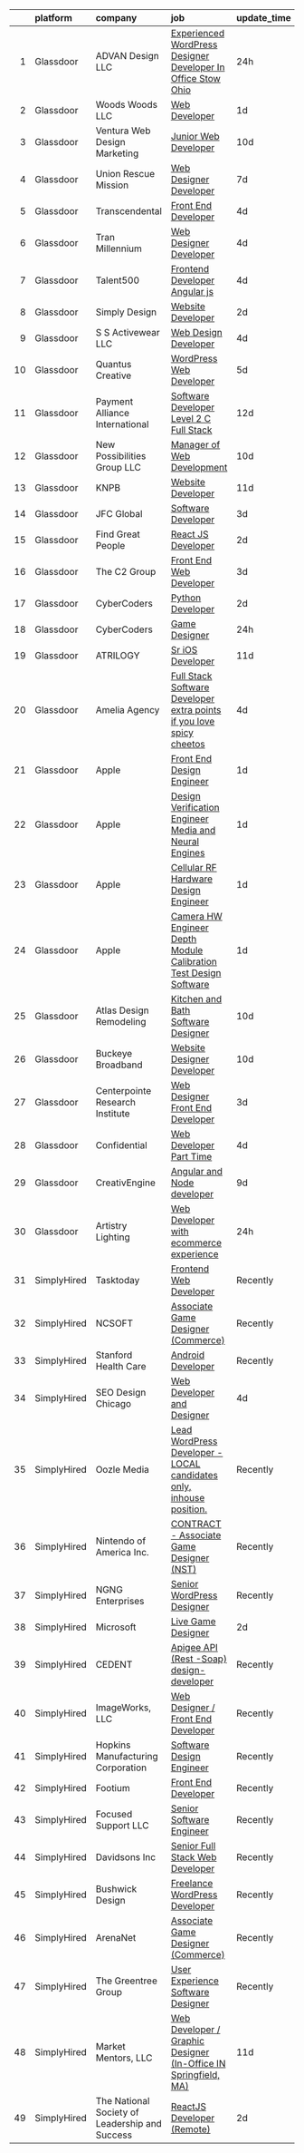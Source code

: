 

|    | platform    | company                                        | job                                                                                                                                                                                                                                                                                                                                                                                                                                                                                                                                                                                                                                                                                                                                                                                                                                                                                                                                                                                                                                                                                                                                                                                                                                                                                                                                                                                                                     | update_time   | location             |
|---:|:------------|:-----------------------------------------------|:------------------------------------------------------------------------------------------------------------------------------------------------------------------------------------------------------------------------------------------------------------------------------------------------------------------------------------------------------------------------------------------------------------------------------------------------------------------------------------------------------------------------------------------------------------------------------------------------------------------------------------------------------------------------------------------------------------------------------------------------------------------------------------------------------------------------------------------------------------------------------------------------------------------------------------------------------------------------------------------------------------------------------------------------------------------------------------------------------------------------------------------------------------------------------------------------------------------------------------------------------------------------------------------------------------------------------------------------------------------------------------------------------------------------|:--------------|:---------------------|
|  1 | Glassdoor   | ADVAN Design LLC                               | [Experienced WordPress Designer Developer In Office Stow  Ohio](https://www.glassdoor.com/partner/jobListing.htm?pos=106&ao=1110586&s=58&guid=0000018132a1a1a79ccfec309ae31b30&src=GD_JOB_AD&t=SR&vt=w&ea=1&cs=1_526be7e8&cb=1654411863022&jobListingId=1007917643696&cpc=147D4D73437F2C39&jrtk=3-0-1g4pa38k6kugl801-1g4pa38kjkugs800-5ff23c5acf5c8d17--6NYlbfkN0D55hMz5WA8YX_dLayiPM-06ubVX86EvwRRl9IlyL2IOxUk6jvVi89EQpwJ_IRxxURGsp9L37NUwP3BB_cr5DGNmbSMs30THpfvwIpJVeBv_FyqtVXeZwvKyxs3MdHXAHPWOEjf3eO_aNgc7nNZ0Tckfv22IIh7me0jK0kDgsfbccu7SAmZy5O5qsyds6vwCr4zBqs7ZPCXC13hwsLSUktVYBnyEd8zpgHnA91llc2EhdXD1qN2WZ3aKxKKaqayKZR-odIYXoxKi03mBUfHOKMXkh4HxfhQ0r4N8aWTT5tdygCrZ_IobL-tH1oa5ESho6fyQY8ccSVbeYNuPAOWuzPS8IpYxbp_50J09k1Espz5i-HA33vXfm6B_r7AgVolDDO94RJjjvRuJoVfDEFqASMAXpP9ILmZVblSLzqZNfFPDzrkgQ_4vtuiPFlSIcWIFilm1t-SlGYmnOLSxxQN4y2vo_So2OvXsXd8PPMQrqDozW0pYCNJcZy7k2-CyX_3P8DUTRR8-GpdeA%3D%3D)                                                                                                                                                                                                                                                                                                                                                                                                                                                                                                    | 24h           | Stow, OH             |
|  2 | Glassdoor   | Woods   Woods LLC                              | [Web Developer](https://www.glassdoor.com/partner/jobListing.htm?pos=113&ao=1110586&s=58&guid=0000018132a1a1a79ccfec309ae31b30&src=GD_JOB_AD&t=SR&vt=w&ea=1&cs=1_83216a3e&cb=1654411863023&jobListingId=1007915991955&cpc=7E69D0A57279CD4B&jrtk=3-0-1g4pa38k6kugl801-1g4pa38kjkugs800-0eb1274849b25c7b--6NYlbfkN0BO3SNxvjMo2-0Sn7sp0Y2vearIcZeVR6chHfBA1t4ZAfzLMSWShPks-uxHp1vfUkWatOQrzQiIgRs1ZsJy8wixeMRq3c3GYB2jihiysNJ3TwU4HO6h6KQWa_qOVSURZnrLNZgkYWcSmMw3rgPO9QdJva5wSA6awwdE3ygnuzNU9apt8Q3tZq5j-KngPeFcw3bHRc2CEup-MwoKELZkfWhv4Ch1s6ol1YI214X-2rvDq8TxELXW2oXjZM1MOmJGBX-D9Cu_XeHvX44K_IqDXRiPVLU5zomAz0vB7pCg5Z4IrWMk7K9Agvrm5p4QE2Vnm1B-rt817COYQ4CtLL2fRXxMctIVuMQCV6Urp2N9ZqFaVbXkXnTk64lSLvlzJnrGLLf6UlZqBVRT7dLB4IfKtNgqlc0WFPqjjHCUcTaxnyIymf-CAi7imt5z7QLV4z0FanRUqGhCXoK2Pve6_eqhyao_AF0ukN9SFQy1oeTwsSAsKaZajKc2q9kthpOy5i-eAoREcrDIBY1gfA%3D%3D)                                                                                                                                                                                                                                                                                                                                                                                                                                                                                                                                                    | 1d            | Evansville, IN       |
|  3 | Glassdoor   | Ventura Web Design   Marketing                 | [Junior Web Developer](https://www.glassdoor.com/partner/jobListing.htm?pos=116&ao=1110586&s=58&guid=0000018132a1a1a79ccfec309ae31b30&src=GD_JOB_AD&t=SR&vt=w&ea=1&cs=1_86eb3f9e&cb=1654411863024&jobListingId=1007892280145&cpc=9C2286EA3771AAF6&jrtk=3-0-1g4pa38k6kugl801-1g4pa38kjkugs800-f58e0483c0f637ff--6NYlbfkN0CmraHna9DcHfF2V8twC4nd-R4KSekRWSQIrtAmzOAoEDGTnGSJl2c5m2zjDBOg3jEQ21fQLZE58Me1pvd_X1SBBwqGSbzq8gIWGR57smstjvD8BwlcAua1FnqLdGyKcjnRVI25IBWVsndNRI1CFM7pq2kHEMRssX0HKQfZMttVt5Nr_7Pkey6uzoAMjMQiOC-6D5Bp1A_roZ-14gadsZo_4Irq3bn7xXKPQp9nSCYjNXOT33bh3mZjbeUjTHxHDLQLkFUhHwtZ7RkTwigKD3sjngX6F2rbojbv_jmAHZxy1HzSAWBfaT0Y6ZZL5x3ssx-HkTzXNTCG62-iezxCkBFPFyRo_OxX-1-sM89-Ql8ubIBk4iMR8pfDu6xk7u1TZGTpt3_HCk977dVtyDUTLdGsvZl99uRTgTzXtfFfM7G7qmTbjeNCvKcnHIUP3o0HhKGPZhTkTCFWPn0iOgeXqlmSQ1LOK0u-NR72Uyops_l8ocqT1l1qOcCB7zLsjDNlFfM%3D)                                                                                                                                                                                                                                                                                                                                                                                                                                                                                                                                                           | 10d           | Tampa, FL            |
|  4 | Glassdoor   | Union Rescue Mission                           | [Web Designer Developer](https://www.glassdoor.com/partner/jobListing.htm?pos=121&ao=1110586&s=58&guid=0000018132a1a1a79ccfec309ae31b30&src=GD_JOB_AD&t=SR&vt=w&cs=1_567ea44e&cb=1654411863024&jobListingId=1007899945671&cpc=4F748F1840550ABC&jrtk=3-0-1g4pa38k6kugl801-1g4pa38kjkugs800-9a35294ca9ed9584--6NYlbfkN0AJkOcTwoeQX4aIxkhered5yLi90LARsM_UIKevKEgh5WjHkKbWg0PvvNrMZ8fUG7-mep0Kr9x5lx8FtaMnfawejweEUKeI-xY_Lr0PbdytocfFStz8x4RHUcaHbU6Jpc7_5go_QjwJ-30xGTV7aZI_844KoYBsnk4ett_NFydGTIGqL1KNwdkF_OUVeXWezF_NmwbZDg-6bQ2aUYsPb30nIB9OlIRw_PCdL2gJFo5dhbNemzHutYz8c3BzIe4s435RXqvrU2_zP_GYDkEv-Em60Z108ekvosKTKCqymWTcYs20BbTU62Z5FttmWLtSSxZ1iYhIEHZu3VfY4FVekXF-DZc83nju1AD_3cTFfeu8HR6NQBZ0OGJM_iNG1kVmj_Ej73Adi_rsZIfEA3rKaQT2OFEF8NK-sfjaXZ2XkBwQUoalHeYB4yfO9B-Y_j03JP2pyu_Z7o-bHq4AGCGxqaMDfMSNBcy--nc%3D)                                                                                                                                                                                                                                                                                                                                                                                                                                                                                                                                                                                              | 7d            | Los Angeles, CA      |
|  5 | Glassdoor   | Transcendental                                 | [Front End Developer](https://www.glassdoor.com/partner/jobListing.htm?pos=105&ao=1110586&s=58&guid=0000018132a1a1a79ccfec309ae31b30&src=GD_JOB_AD&t=SR&vt=w&ea=1&cs=1_0c037010&cb=1654411863022&jobListingId=1007905975704&cpc=AE9F6614D4EC1B58&jrtk=3-0-1g4pa38k6kugl801-1g4pa38kjkugs800-4faa581660fa1e21--6NYlbfkN0ACTeRvGRFS6hadW-07x_K1RnsIE8OdH4tufuZ5eRAiXvJP4uszTk42Rt0E2u3NaVZi9SDX6Fmjqum_709gG7LLnZto7XYBDrqZaqdFKb-owaQZ-XDgD2fOYIz42yjl1JWwPzeWNiRKNrzLKesEmQce1NVIO1WTfYSvm8fpu4K91SKQHve8WQP1ccwaKshXZMrbxEifWm3b2ZrPMnWU0uglfBI1moKjBKK3PEpxFAX5TF9vCrAkcw-cCwZ5F2EfDJsjokGcEmJhGD-psNRSQyo7B0UoD9UpUjrSrZ1elQ7izQJgcreQ1-BQQV7lXGur3eQZag2idjsAUDjPTi7VFr6AKfA1bChCfeUw6qkuzYW50J-SY9v5X6S-zYNx5Ai97FqOVynuWgROblds_uVsfEcK6UYWbmd1APZhaM4NVRdSMOanv8MH-Oo7_UUd8d38Ahoa6AZjzkWRcCj3sYzxQbLg-VTqVuXCDV7x_yMXzkWubJjnrOIgG6LTOATHBSI2qcpZ-yY5WgexGA%3D%3D)                                                                                                                                                                                                                                                                                                                                                                                                                                                                                                                                              | 4d            | San Antonio, TX      |
|  6 | Glassdoor   | Tran Millennium                                | [Web Designer Developer](https://www.glassdoor.com/partner/jobListing.htm?pos=102&ao=1110586&s=58&guid=0000018132a1a1a79ccfec309ae31b30&src=GD_JOB_AD&t=SR&vt=w&ea=1&cs=1_bb394cc9&cb=1654411863021&jobListingId=1007907064996&cpc=179A63ACDFA89555&jrtk=3-0-1g4pa38k6kugl801-1g4pa38kjkugs800-4380dd67a871539e--6NYlbfkN0Cp_WSJKd_Pz82imZmURPbhd3kYBsiZi4lpMLOH6vOlLMqbuwfEg4rdHZ-5cGPka9Gjdk3C_6PRJ7cT88hxlBe2xFYnDicuHradAybaxUoCuY-ore5IEssfa27lIp0dCqN4SMBsLIG0i2PLGVZU1PzgG-CYQweitE9Q0KmStWUIySVfI0HceJXI5oiuIiYvPKYtOInuAFSwZWa79mB13nkelLaOECudG01grCBLe99i8hoGRgZbkdOs51qU9xAY4ZKlvztTXvlYx6Zz4uGlVshUdJxf1jNhcanSqH6bOLT0o1g0c9FYK4bxmopKyp9_hJ7VD466wEWK37NCPlO8w4EBbo89_lUo3gIA1X7ZgwplKIgufR3as7n8cgzPoXpEDvde89u2DxtvV6k_Cio_JJ_SZwOMA5KdukTZiwMDbWVAfYkKIBSaqk9b2XwYVI9Y187QzqLycq8_JOW2LFqDGN87K0NdwsFB6C33EAk_ND59Mefw2y6yiQGRQWhz_sg0g-4%3D)                                                                                                                                                                                                                                                                                                                                                                                                                                                                                                                                                         | 4d            | San Francisco, CA    |
|  7 | Glassdoor   | Talent500                                      | [Frontend Developer   Angular js](https://www.glassdoor.com/partner/jobListing.htm?pos=122&ao=1110586&s=58&guid=0000018132a1a1a79ccfec309ae31b30&src=GD_JOB_AD&t=SR&vt=w&cs=1_a4444b32&cb=1654411863024&jobListingId=1007904529317&cpc=AC285F3A3ECA6BB0&jrtk=3-0-1g4pa38k6kugl801-1g4pa38kjkugs800-87f5623e7ebd3c43--6NYlbfkN0D5mXFGwCT9lo97i3gsfTR9iTAPBTm16RjVfbVH6M8QHE8eZVK8zpxpBIss9-IxxjRK0osfSTuBXVkiNPFKje_-ymHyeVXeEt5LJQHqrcSVasMpBVf2PfFNBE1HFLUJviFupjnIM1gEtbdDYUQD6QQlzIEJIjR99ul5jr4u4JBmxg_L-QdbGdiY40AGhtssWTKgJSB9pfdzwRGG6eJ1_0GLfLJqfJeex0MZQ-6Gsmn7pHQ8pSHUG05TwWjpIo6dSlLlNhOhVcrsINIfm_ZXgPs0s6tMvVboKFcJGqAzd_UGprxtOU_BjpOwqtGfVZ3x-2r62L7hyB2uBseAJo57CtVVWgq66_47Vy9Jxsg7ljldfWzgllmF4jj4aKXyC8dPzD_IqV33z-Nc4Lp_Scj7EMP8-mYF4OhXvjUP9T1UsP9AaLtNSojYtBZMsARXTnIiksEKCH6kCZ_PVeilF_N9YbRzzTjVAImN7e6ytmag3UQqDlXX0u4PiJqJQB5ZAu42zSEvDp8xqjkSSa093FjHEjeRJGkDNRt8JJjfh_Sq5T3sLjxk_lNCeJfN3Im31zqXLKhGwxDQO-j3rdkSp9VCHJVcTrJ5eyd5zMhCBKQRkXI_GYUq8P-c30aK)                                                                                                                                                                                                                                                                                                                                                                                                                                   | 4d            | Remote               |
|  8 | Glassdoor   | Simply Design                                  | [Website Developer](https://www.glassdoor.com/partner/jobListing.htm?pos=108&ao=1110586&s=58&guid=0000018132a1a1a79ccfec309ae31b30&src=GD_JOB_AD&t=SR&vt=w&ea=1&cs=1_7b64a7e0&cb=1654411863022&jobListingId=1007913875112&cpc=C17E88BEEFAF6676&jrtk=3-0-1g4pa38k6kugl801-1g4pa38kjkugs800-57ed80703c018681--6NYlbfkN0C-Mup-Gubq0jiV8rKLAodhj2wRVhJ3GFEu-exgwciS1XAEyEGW8aFyYWyU32nRQ_35WaFq3zp1EH2dj1bb0DDiy6J0XUwzmGeQrkxW-JAUjzlIharzPwd6oveOCawvzeQdXncODftvXAqT0mG0iAYa4fsQJjEzQ390Yqvwv9EhPmHqyHPOyXfoExt_5hfAu3W276z7f-pEqoVE0Ckp_MIAjnt_7b7QqoweH-xgbOqRScnHp_J7dRfPmp1Xy4NU4MO_sOTtDw_ouNfoA8WjmtD8XI_Nymkng6ftTcmElBvxCfrRklDpvmy-l9fogh9-fX3AS5Lze-SydW4A6RZSOpadGlXciDqMmdtLomVpqKJX-iIr6qxX3U-qTW0tRQ9RevA6CGlLQpn3ReDp7GrkhCgQotLnCTmiNpQYyL9_9hEZcn4VS32lb8Rxpy7jyJWkDqs0Q_z-SIbVvqTZMT6aVcXWj9H9QY9yh6dmjUDfVTKiSzf94n8fXecTzFzYNO3lnhR7VLrxZig4lQ%3D%3D)                                                                                                                                                                                                                                                                                                                                                                                                                                                                                                                                                | 2d            | Los Lunas, NM        |
|  9 | Glassdoor   | S S Activewear LLC                             | [Web Design Developer](https://www.glassdoor.com/partner/jobListing.htm?pos=101&ao=1110586&s=58&guid=0000018132a1a1a79ccfec309ae31b30&src=GD_JOB_AD&t=SR&vt=w&cs=1_c9a498a3&cb=1654411863020&jobListingId=1007907546318&cpc=4A4F3732B778070B&jrtk=3-0-1g4pa38k6kugl801-1g4pa38kjkugs800-9a94e0e65c736bca--6NYlbfkN0Ajr136nt6A_LHOZ7dazkZBMRVGXfFx1UH3hXSlGZi78qV2vh4IIPaG56QxCFgA56Adpr9RaXdipIXu1R4bmSOvMziN5foyE-Hu6-wOJzorB798i-BTTof0WkY407sJ8JJ-b48jkEdELNvzxft-sRf5NMtJ6JiYIBRDHRpWroXbQqBaO_5kxxHvN-KYbt9H9FU-F8bCVWeed56PDkhqUEuRGHhHzWK0Nu3lZP0kPet2iRwACwaCwOfDb-EMyWgGqkG1X-6J0vF8P7KWTysVN625nFH-s4BqnUgtr6aOpLSav99T3wgwzICMcgfSiFvUi_9NXpLyqusTXOzyF4D8WPyUUW__SxwweKVJjFF8tbWBphLl8u2FRdSrr06vs26buOLXYeV0P_hjqmAPY9rCOmYKv-Z-ZlQ9MAPTBSSUGajYD5V721w7mI4SpX79k-GWFtQWnrBx2hgVwVOEqn-wO7YLrk1cY6VqzFT8433SThTOWbDBo9LW_-EXoZzQTdaMm3B0sD9Y478UFhhteUUw3H2mFswAuiOFtZtnIT1eTjlBByzlZRuIjcR62NESATcDqmdVgnC5kPN2SkM5a7O5ITjri7dPkP5QGcK1tT4w4OYM0ArH54gBZ4xTkK4Yqktw1lN0kp9wo1Vl06y1ZSe37xxYpE3jF7tPAJJSmho3S5d_aMFwEg9wDhVTseqzI_wMLw2bvH1S0Msrz6sjBNw-z2Zd-EHJaYA9LXApeMwRG-tA06XyFW44EBS-YiwfDq8qFcw%3D)                                                                                                                                                                                                                                                                                                | 4d            | Bolingbrook, IL      |
| 10 | Glassdoor   | Quantus Creative                               | [WordPress Web Developer](https://www.glassdoor.com/partner/jobListing.htm?pos=118&ao=1110586&s=58&guid=0000018132a1a1a79ccfec309ae31b30&src=GD_JOB_AD&t=SR&vt=w&ea=1&cs=1_81a507fd&cb=1654411863024&jobListingId=1007904095571&cpc=6BBECBC74F3AC36E&jrtk=3-0-1g4pa38k6kugl801-1g4pa38kjkugs800-9b5d64d693fd8ca2--6NYlbfkN0Cspe9dR0_oex2kyVOobMf_dSvP3801OD7E3bmXAGIBaosfWFD-7Dff02Dx3pK5JfstSNGzb7L6GBfZA_D1uKuMocrxIdtERQ9QieTk9P63co9XCO_1U0PufFzCHn4udQR-dY3xmyM-3yQtVqfPn55VRADTq4vXXF_wbbEq949qGnhjPPMsK_SrBGP0DAGxnFOUh4kT2ynO1W-F9L4H1VRC8htzwqT9eGGhllXA0jwicmLmEDOGi6kekZ7lzJyx_MlsqJ2LIVkUnJYhtlDCEzD8YHG_249Ya77vsFDy55TSDJq6NgQkR7tHzl_YCZByGEtV6G17NqFzwxYejutqmqNCRHnu6HUvCcZgQPFlkb-2TjCzZSRhLUgzRs1GyUooVSTVPFF2HTMiFV-iKR40vOvj6OOIl_idL-jcFs9njNKxWBqlBezVhYcxqfqlcBBG1_3uC90m6ju4A0QmqzTalJdL9kwig-pH7oJfFC8p2XXVMYmarkYkv9dlS_SmICWJrGU%3D)                                                                                                                                                                                                                                                                                                                                                                                                                                                                                                                                                        | 5d            | Tulsa, OK            |
| 11 | Glassdoor   | Payment Alliance International                 | [Software Developer Level 2  C  Full Stack ](https://www.glassdoor.com/partner/jobListing.htm?pos=115&ao=1110586&s=58&guid=0000018132a1a1a79ccfec309ae31b30&src=GD_JOB_AD&t=SR&vt=w&ea=1&cs=1_577983d6&cb=1654411863023&jobListingId=1007885964415&cpc=D3E44275D43A938E&jrtk=3-0-1g4pa38k6kugl801-1g4pa38kjkugs800-41ae1a49ac1b7205--6NYlbfkN0DI5MC_FAJOIN0uwxh5k2tHIccDik7VxFTFspjfCTPRyJ2T58NbkrEbH9QrrxJyZITEQIjOdHeT--GC6mkAj0jNdBz3vu4BbirtW4JHApgsEllww1ERw03U72qcwVRFpkI5opzMDS-KdxR9NGyvUD2mLELBXC_xWmG0ZDUeDdrxc5KDjdDi0ZoZjWTdesRiPvq_wczfAw1uUM5r6Aenyrw5UbSh3j3hCGdpqhPxcW8cCzPhcEKlqs9LyFDYriGZDvpnLEqFlKjOqnEXqDjJwDTacg7bF17K4jH5aApnZwu4T9SQ6ITWJ3CjzISLHT_eIGKy3LWLb2emIDa1VL4Z6L7W6qGQTm1XyQiSmQ4yuN4SBwyixyjhxOgLLpJXh4mrYretRjYkony1lm3_AQvx6UIIP0vGFXmXQeHWZg_sgTMXiFUhSd4M5spq3kvrLEzc-gR9hkbZ-2owdbf09YiYhHKqUYQvuHeNrRz2NT57ku1ctY49Hhu_sVaSILCHjQzBHuHFlSeyQJZzEk9J60sxgxxEZ-9h5a7biG8%3D)                                                                                                                                                                                                                                                                                                                                                                                                                                                                                                     | 12d           | Remote               |
| 12 | Glassdoor   | New Possibilities Group LLC                    | [Manager of Web Development](https://www.glassdoor.com/partner/jobListing.htm?pos=104&ao=1110586&s=58&guid=0000018132a1a1a79ccfec309ae31b30&src=GD_JOB_AD&t=SR&vt=w&ea=1&cs=1_51734363&cb=1654411863021&jobListingId=1007892359595&cpc=A615028083C8ED4B&jrtk=3-0-1g4pa38k6kugl801-1g4pa38kjkugs800-58cc63d5fcb1443e--6NYlbfkN0ATuzukLZvOA7Cxi5gGVTPK8s05ijijAIGQnHXs5Od0X2blyjSMM-m2QCZpfWJ0ZA5ndX2NkXcT-sqTJUxHUFiV-Ze4zyCQHYupCvtf6atdBAC4vQE6Oz4a59biwMV2h9D082ThrkpEmOYHx5ySFLicU2B38AC5aHFBTiNz9-74CmdGpBnKIUaxhOrZh0i5U3uO0OoWn_O2DYOPYujLYwbssZx9EGXwcaJMvImjpQIXUbSRIMTIPDJRRrBTILG-w0ogxgZxGmPKLoFjeRl3FSpCyHZIofuZdS9V6DSxcaPZ99VMsxtqJEECshGqeHm6SI4qhKBZOpfsK9k_lqxfDTnHPJ8BM0-xJ3QInnbPEB8uFk4tnVa87pOf5bWscW_tn8W2d1D2svGaMlZPpHQlkdr5vcZhUKlEpbJFT-iKKDXoMopoDcjoEXpEPO3Oc4LaOjrMBzO5JsroNeZoLPUkwwvsjdODUPP5DmBOkse6TvOYYuVUmXxuH2fewwR0C5Sjhf83c7Ee0ZlDpA%3D%3D)                                                                                                                                                                                                                                                                                                                                                                                                                                                                                                                                       | 10d           | Remote               |
| 13 | Glassdoor   | KNPB                                           | [Website Developer](https://www.glassdoor.com/partner/jobListing.htm?pos=110&ao=1110586&s=58&guid=0000018132a1a1a79ccfec309ae31b30&src=GD_JOB_AD&t=SR&vt=w&ea=1&cs=1_a58da004&cb=1654411863023&jobListingId=1007889710069&cpc=70D6958B2CFB98E6&jrtk=3-0-1g4pa38k6kugl801-1g4pa38kjkugs800-259b8ac8227e4646--6NYlbfkN0BvLbvDA2J2cnkXh52WXsa7A4FwD4XNd5X_b3ZHvrXdw6rsgGSgBV27lgCNadOowgyefG39QW5e2srYGN0Kd-98YTLK1ej2ArEGHry-pC3vpKm37Dz6w1fmFyGeOHiw8YaRIC2vnIEY36ZqfaVvi_yqtCsxTI-xZksUhD1en9aPcmCxTZjUBWdenG_xf8TZdRXwOR1O_7Bpvr3pMnrZtO_Ma8CKeQqEW-iTSkGsqQg2tKda_lPthJGVarr5Z18lc4YxdccOr6zomMZ03MsOkYq9brLv66CfKpuU_2KOzv-JqPsSrQDqHhNPtRDgjWMi9bYWrQPWxks-zn6SXe3YeRpHTC7QiDArd4mOdYAPQSNVzya5NiCcHkbCB-fTKBEYJ2F4Dxmar__4-doXCt3URioM5XTeL6z9jMUvH3GLRiZYJw6QNsmMDCxKBMc4KijctNeFiyHrOWD9gwpr8bEa-5BQmuJMPrWvwI2-fYRJRyNIL7iO_LrJ-PyTHnB65j-BBc0%3D)                                                                                                                                                                                                                                                                                                                                                                                                                                                                                                                                                              | 11d           | Reno, NV             |
| 14 | Glassdoor   | JFC Global                                     | [Software Developer](https://www.glassdoor.com/partner/jobListing.htm?pos=114&ao=1110586&s=58&guid=0000018132a1a1a79ccfec309ae31b30&src=GD_JOB_AD&t=SR&vt=w&ea=1&cs=1_9bd8a262&cb=1654411863023&jobListingId=1007909532196&cpc=7E331B339EFC28D0&jrtk=3-0-1g4pa38k6kugl801-1g4pa38kjkugs800-dec63ee7a8f03580--6NYlbfkN0CTchQM2BHVwpx1ktW2NlScLUjL7QVSfIE1jdaBK1YcLNx1-idAn4bz13YRyUITseRxE5Y6GDtkPfa-tZxZ_SFL4XPWHL8Kk35eKafLxjEIB38wxrcSiBtXfNq5fZXjnJgeJePrT1nfxFbRjGSdF9Cq6YZ4Bhs8C5-bbDLwHSpNw6yMf5jTWU_2NU-cZ9QSA5yrAnWog1iZx0oYj-gqd-gQPYxon8Su5ZvD7IgqcOn8a7NrS_OBQ5kSZDeHll5TrtPpRJa3aUIxI8ws_cL75TnBMl4LQ4Np9GGPxf3Cl_Njr78kFiTKuYiPKvBZ4j6oTzolimd0cgG8msRnP_m011QoIn4vWFH9ocSYCxq8vrtleRuXYzBB-Sw6HAfjNfj83chw9nmsSZfvl85p0itvOMGv6es5eZeuif0IeY2ukqwsY46wWmFQu7ZD5Yg27YFB4spO68MzvQukUpHiAfwMMIaQ3G3TTeyhi499kPQWBpBZqpHuoKjY9YP2k3CHa5dGbAJ2dCDuhctUM1nqptgIJ9NJ)                                                                                                                                                                                                                                                                                                                                                                                                                                                                                                                                           | 3d            | Harrisburg, PA       |
| 15 | Glassdoor   | Find Great People                              | [React JS Developer](https://www.glassdoor.com/partner/jobListing.htm?pos=127&ao=1110586&s=58&guid=0000018132a1a1a79ccfec309ae31b30&src=GD_JOB_AD&t=SR&vt=w&ea=1&cs=1_dd521db7&cb=1654411863025&jobListingId=1007913858980&cpc=48B9F4758953335C&jrtk=3-0-1g4pa38k6kugl801-1g4pa38kjkugs800-50046d1a9f96e0dd--6NYlbfkN0AB_wwm9c7mTJ6mF64Z4C4YaWvUN0ue2WMj8uKqDGvbSUpQdFC8tKXzAleKNXG88hYwYo7_6SOjKpFqANQN_RMkMAs9bXckDtnpY2QBOrwSSIYFbNfgq21bqInz25C6AbzUXDZgdZOcU_Q9ZDOZcxXTPdqLsiHYqxPuMGuC8olsmA_OgwcyYn-I5nnTHiXLVVQmHUwK0LAmEde5ki1auCq_bOFPhO9WYGwzsU1skiY8jZN_VVjiUTGGOcCUnhQWQYY5-0A5_6MYr5cQ8Uuct8VJKLFANAJ0RhjysCJtlThdLnKgJ9uvZ9ELnkRRWrKJ_Ufr4QyPbnQd4Y_6abBUN-PFHf-3GYXP_dSt6btLooH_l5vqi5nFNNV77Qmz8khJhKgGzVLRgMbmY4ji34jAFeQFmo8GgL49z3c3lTwpLuNp37fL-R_WEYxHgTOg1pbTpgTtIxpeak0bzhjWTbK1zYUaX3xulqtzPIul5PIm4GTFqyF4YTT3EThikMMLEBsnCPAnnUj-REhvWtMKJvT5DRfP)                                                                                                                                                                                                                                                                                                                                                                                                                                                                                                                                           | 2d            | Greenville, SC       |
| 16 | Glassdoor   | The C2 Group                                   | [Front End Web Developer](https://www.glassdoor.com/partner/jobListing.htm?pos=126&ao=1110586&s=58&guid=0000018132a1a1a79ccfec309ae31b30&src=GD_JOB_AD&t=SR&vt=w&ea=1&cs=1_f7cabcca&cb=1654411863024&jobListingId=1007910229074&cpc=F41FEAB56D215062&jrtk=3-0-1g4pa38k6kugl801-1g4pa38kjkugs800-e03917c5477f11c5--6NYlbfkN0A8vWNZu0Fuho3WsY_OlUy3fu0c3DIrtD5o3Tw6pQ4lFPHBGkmDutwfMhHWYxWA81dfim1KW3nE2cBjuW--Ph5XZ4uoo6lR150u2uiVdBsuUVH2ncY9E0OC7zdpugZ0S8WJdfbv0C4EXeCRyY8Sk3xaDNZwN2Ov14SSbySwO2F0xMANqRf4iDbK7JRNfL68BR6M8uyu9xa-R0mm3kEfiLoYfp1k_038kFs6q3UizR5s5UkzPc38qltDkMGUEYqIr-c0Gs-C8l7-XEbIUJvh91ILmj32GZO7TjrXBBXTZEaNuWg3dxTF_yqNjPF4MVjBet-x9anEq-Zvk89lJIZvIpv0S0vYVRoDYLO6T6wJN4987LhyM9dewKo8L-Lobt-yoVCXY7TA1CJ_4_LAjO9jV3KCwZdM8VRWitbWweINDoe_V_QtYM1UF0V8arQYAGa2jQ1wSfNefTE8z9w5I6AXztYivq7Hl_HC1ZCa1Of4529VYwj_pPV4xLX3l_fxHzQjU9vssgfmnL5qVGG_AJpH5U7L)                                                                                                                                                                                                                                                                                                                                                                                                                                                                                                                                      | 3d            | Remote               |
| 17 | Glassdoor   | CyberCoders                                    | [Python Developer](https://www.glassdoor.com/partner/jobListing.htm?pos=129&ao=1110586&s=58&guid=0000018132a1a1a79ccfec309ae31b30&src=GD_JOB_AD&t=SR&vt=w&ea=1&cs=1_ff71846e&cb=1654411863025&jobListingId=1007913999485&cpc=FD1C1DA32C38CFA7&jrtk=3-0-1g4pa38k6kugl801-1g4pa38kjkugs800-ed34bffb3d07637f--6NYlbfkN0CpFJQzrgRR8WqXWK1qKKEqALWJw739KlKqr2H-MSI4eoBlI4EFrmor2FYZMP3muM3eatKUmUk47Qp4XtNNcy8FjJcaNl4wzowAFzBdfUWX3WZEHKb3MAYrEoQTGeO5gZNQvcM1Skw4X9cZyGsJQTCZj4yCiIZ5uMnf0U-PBnEBYQTZDYfvgjXSl_SyoSyAvTxphvFp0Ru4csybHytZCyoQZ6CcuoJyKvgvw0hBwP66wN7rD9QDNJnhJ6GGYXMM9vf7GimuO-nhgcdk-atUvJ7FB1A5BThBE6FmG8YYRytxRSIQzSO7wu8SosBaisos3QJtet5auj7rRlOQ5gpOs2jmXhYXitR-1K7dMVvjvBO5JuSoE5O88FRgScEDgdHlzKMK912FV1s8p23tGUsiHZktBYMSFTRuzsh_pTQcSCRAVMY0AzRLZzmvYccvPseXbihus1lnlIOQt1hNpaWfi-ahOswwV4Z9RqDf5hBzCpQMUgm2ux_zG2jHfEchuSn1mGjuh6vjyehXjB5UkZh_d6uqjO9PtySMek1EQ5MIx8oc_BA8Qb3gRtNXgqytZnCJQBRi0iCALjWk0fuouxtExqrFVi_x847AFsmlkxK2K5nHinSUXWLoptBeJ2qtdHKOKckHjNDFz6SN3W9uyStbRO_IwNl1Ut-bodtsVZHSzigcg6SijJSiZjaJDGDvgDyfs3MJbAHxfAeG3XgVdYnSCSS15h9sJN1plcAinQBatbeI0ERY_QNKS_DAwC_KHn8jxJ9IrR0f7ZhWgeoQbLPz1T-dQfLFW9PEwRSVq0olxblEtsRaajgcmbVo2PjM-SzASfukIlA5MyGKkMXMGNkWO0xHMTAD0lJpV6ptA605aYPd4YC6t3SnbH8TUekJIo4Y793hEFjd0WpqS64ey7l5-yMDTQyO8MS1PxRfT36qv7Npo43u2CneJ2cejdKpbTE8NvnxTKdj1WkaAfuG6Rn1nubX3wHtJKY_uwo%3D)                                                               | 2d            | Minneapolis, MN      |
| 18 | Glassdoor   | CyberCoders                                    | [Game Designer](https://www.glassdoor.com/partner/jobListing.htm?pos=130&ao=1110586&s=58&guid=0000018132a1a1a79ccfec309ae31b30&src=GD_JOB_AD&t=SR&vt=w&ea=1&cs=1_e6ded2d7&cb=1654411863025&jobListingId=1007917890630&cpc=FD1C1DA32C38CFA7&jrtk=3-0-1g4pa38k6kugl801-1g4pa38kjkugs800-0946bbf9a3c450bb--6NYlbfkN0CpFJQzrgRR8WqXWK1qKKEqALWJw739KlKqr2H-MSI4eoBlI4EFrmor2FYZMP3muM2CC_ggt6sDmfoLz4v5qCX3YoGG2IzxoBxhE8mqHMaQC7lnXaiYoutg3DDqtT0FJOxvFHNzB9OS_vibV_Lcc7-e-MeDFxoog6lJ0KKvQs7KAKHECaiX8jDI7k7X2dZk3xrTYzVmh6ggjakeOLMD6bPK61asRCk4Olr7TR_MLXGmZBikTtDfJeUoReOT2ByY_8XeA3lVKHmfaCnlhvYLFxGeQR6RGoh-oaz38TzhpwXtz4DOqpkILZk-oeg4HhJCMJm3d0f38_Zs3SD8cQdeooU64wFrogcFTfC8XJcprgvxTcfnBo8wwmIfLPvfif0ZfBHIoWSf9o3SJr37f_nui4Fa3zXNUyh8vztmEqefHMrvQstdxy-vzoToTLiVgCs-ieYHPgobAcFBdblouESe01ZLVfjUJWZb2pqYkJdilJveAuepkRVALnKkfXVT7vlR5bl6r8FafkTfSoP9zbhVwfDXIlxZ_SHNxVbrHCZDuALFVHqYpGLv9uEag5JDE2fRu_ci9PL8YjrM_uVlPujI7Al6A8rOzP-sDVv8Vm3wdAC0bAx2YQ_E3yPi238GLONCQYmt4WPaxOjUXx_P9gXlRKQlaEK3zmYXvWwFHGC82PboASYUxusJ-q1IVZPhv5ZnKVrk2uFF9mo8AxI-iLL2he-C83KKNFGLh2Bd5Gm7WjEuWilN4tf1vf6ZSTSMKpXrKjkMdNvB-29i20Hpq_BzSdu8HkgBE8Gdmo0B6hhVQbxHiy3LGTLKE-ySZEME2qKPVQ5HymLyq4XYSpbdkTefXSj5x58cAzM7bj5fuHxAXNO1srPQwyyA2u6hsB8f6u-JfPxourt1OY2q6w-ZsrVy1Lf4egLoBAW9RZ4JDeI7szZyPL9VWvHbsPj5jtIVrafm71WuzNQ4iad1DnXKSJNtQU6hjGlGw7-0YdZIDG_9RIkl-w%3D%3D)                                                    | 24h           | Los Angeles, CA      |
| 19 | Glassdoor   | ATRILOGY                                       | [Sr  iOS Developer](https://www.glassdoor.com/partner/jobListing.htm?pos=125&ao=1110586&s=58&guid=0000018132a1a1a79ccfec309ae31b30&src=GD_JOB_AD&t=SR&vt=w&ea=1&cs=1_34af660e&cb=1654411863024&jobListingId=1007890098240&cpc=6BF42D0955AE9A34&jrtk=3-0-1g4pa38k6kugl801-1g4pa38kjkugs800-c5df6f2f66b9bc96--6NYlbfkN0Coaqwr41TC2LgejnR7Utnytr6GYvK_E0y3WIq7ZdLRae9o-QpJIESlqP3qGLJFeU75ead0k9cFhUJR3JslnOQI2cs9tkU8yG8Xcx7hOt-WUG_GjKBMWvFf4j-txuixAtKmPNoKebWzOWNcxPqdHqxHGd9OGIysXsO6s4p6acYowv7-ZWTVEhfFkA21-_e8AoyonUUCW03klLdg_pOGPpusHI-T4lyFg3VyQh1Qz-y1sR2lbu-LKHMZaYXHIcWWI9qJcrjcAJB55AmuJv5FuXhc-twMYfLX3Uz8USOOErYx3PgQOo6WrR1X1ilcaFH7YXbL6aYIc-87XJbAVyCMwCYoSiv_FY89VrLHFuIZ4wNa-ZCxN1QXRHNn8GHaZA6hj1sqU64lDln9cT32-jkV8UHVj7u_yKjet8-jBQEahn8EaG9gM3CmkDmNh6TAyzxigYqOgdQKYXJqJ4P19qXiqkhDyGtjqbzom1AKj_Pbb5Mw0ozSf_2WDiXqtM3CGKWLB70%3D)                                                                                                                                                                                                                                                                                                                                                                                                                                                                                                                                                              | 11d           | Remote               |
| 20 | Glassdoor   | Amelia Agency                                  | [Full Stack Software Developer  extra points if you love spicy cheetos ](https://www.glassdoor.com/partner/jobListing.htm?pos=117&ao=1110586&s=58&guid=0000018132a1a1a79ccfec309ae31b30&src=GD_JOB_AD&t=SR&vt=w&ea=1&cs=1_d00218f8&cb=1654411863024&jobListingId=1007905190328&cpc=4F748F1840550ABC&jrtk=3-0-1g4pa38k6kugl801-1g4pa38kjkugs800-67856edb6d341728--6NYlbfkN0DnWT2MWh3PjM2wGGC7mpX-PKFto2gAIuK8vCM8ePi-hpLYk1KqrofZgPTWXPSBynrJI52abg7-pww4gidOsU03XaLmBhLwalfYZqdGX9y7CVtOsxZpVCYqhwMvoOxjUu0GyMK6-_HoTxubhrZPIFEBztbP9edVRRWyNFHpxru3WqhWfNKBH_zTMLBWK-PldWgZGOmF-ikXUW98bww8qWV3lunTxk12x60v5B0p8cwZZjeWAukCMvaO99do0ywSW_Ib1q3giR2LzM78qExZaaHQSaGYijqTaMJeadaAjXsU8w6R5v9KmBCqyxo6Lm9L3jB3dqEa_sVZxEtDNsJ8khYI0ZiBfkh2_3nvgvfbpYuGvhfwrb9yg-vtPsbIZSNiuVVXFKfUVKtRmT5K4wTYT23nnRQfA_J3_zDe9zH5FHypIxWaDATIorXCTAdKq2P6YQZaeWos5lT2FEQuy5KHxf2tS7uOKf8rp_IM9WjKiaRNxa9iTIZdJxyTe3SfF3cJ1s9MSJyEKuE0BHj6aZK1hzR8TiMY1tKzdU9EOsran6kRmHbJzBR2wGwZUN0r_FQ2bJo%3D)                                                                                                                                                                                                                                                                                                                                                                                                                                         | 4d            | Remote               |
| 21 | Glassdoor   | Apple                                          | [Front End Design Engineer](https://www.glassdoor.com/partner/jobListing.htm?pos=119&ao=1110586&s=58&guid=0000018132a1a1a79ccfec309ae31b30&src=GD_JOB_AD&t=SR&vt=w&cs=1_333ba230&cb=1654411863023&jobListingId=1007917017039&cpc=334ABAF5D42DC775&jrtk=3-0-1g4pa38k6kugl801-1g4pa38kjkugs800-024e67ab84e899c4--6NYlbfkN0BvKrLyj5gPmtZO9T8euul8TCxuuKNOtzRJOomxnwSEodTz2Bc-sPZlMlNbJQ5kKAuamD8E0y8fib0F8wutCtfIGSb471QHU10me4iGiQrDnZ3-x6hN4JEXclGmEWSJEjzkIPaa9eKZaRy3nL4JjynJ8p5ziDXBpcVgJgP1KwoSRxpqIl_aMXE9Nkfwq59bEm6paG7ygyrbjm2ikub1XNDOP0ajVPQUxSORID9SbGQrnHx7MOr0LQ2FtXHy5TwSWf5HjSsFod1GIV47iiS76BkAW2shAimweUxq6ryyyz9KpcWRz7PtTKChx56XsGCiGy3iIhCmHhfb0T3JbdxQT700MXLv85nuraZ7M9DD0RhAXI-G2-RxN-1WOmcXd0GERnAUADMID2leVHpyxVapSqxX9j2nOns9RTLkG14MhwlfxTzE3W8mtsNwG1VKx5LlnPYuCVTxoy-qWv-fyL_o0gJwDSjf6FA09vdfi4pMN_QsQi7BlnzKyE5QS1Oo4G0c-8R0cJA-P_xHY0O5WwaHJJ-suOYxpHHB3WEHIkTd_-mvRcFBiRshif8SLkE9tG8EJ8iTc1bzTdWxB6RCtbg6kX-TvLha06mTGWTUWfjIY6VVOaPefgi2h26z6-tH_o8-V0S9N3aOrVd-zKr3u3Tss_QsB027D0TLNDj8g_-tiCiXB9jEg4z-QPw-Kww79tKdMZf-SOqvdCF78SX9HxuU8n922JHE_qlZvnQ-2sjUvpddap2-nKEn8Jn34PoMFz-2TXP2WgSBHTM0_h0WKHIvePyODKhSOu344mFgF35AxvqXiyTsoT3ef6PkXQPDO8zEvEXnTlzZYk1pOLuK4kg0aWOABC0qNU1nGhyoSmUCkg2QyBLGWz5qIuELtzi1FZbPZActvm2-2QdTSRP5ohhR7tsQG-R9Z16moer9Jy49KaQt-RB5e7vSMiu4)                                                                                                         | 1d            | Beaverton, OR        |
| 22 | Glassdoor   | Apple                                          | [Design Verification Engineer    Media and Neural Engines](https://www.glassdoor.com/partner/jobListing.htm?pos=123&ao=1110586&s=58&guid=0000018132a1a1a79ccfec309ae31b30&src=GD_JOB_AD&t=SR&vt=w&cs=1_7908030b&cb=1654411863024&jobListingId=1007917019558&cpc=1FDE87803EF93CD3&jrtk=3-0-1g4pa38k6kugl801-1g4pa38kjkugs800-48f52c1b04cf0b5c--6NYlbfkN0BvKrLyj5gPmtZO9T8euul8TCxuuKNOtzRJOomxnwSEodTz2Bc-sPZlSXfvz6ygy0vbEIp8DyilE4M_d_d3SrrC9gW4ugoEb8Aij5Rq2oQRuxUg4BD0KevYTKj7EfOd15YsqX0q8scw4PmhF7Br1IwI9Z6xPx-3DFiqyHC8gmEkMF46wj74jT8EmeOz6CgbaJeYt0WClmYwSkWdIFt2QHa_OH8aanKAN-yRhaOTOkmN8TVQFHy3Hx7SOpgrhCoKagubmZ6BmZl1_BVbBEaaBrBagKMpYqEzD1KZb-tyg2MuNaqFcdDHl0gRvCjptzhl9GRRlbNSTlJiYQRodj9PBtgQUi1ZT0feAhrG_MofO1S-T8685_7SzxP4a35kz9MsJiNYtYzU7m5uwAbFbLyhvWpeZPlu9FbNTM1htv4lCqUfnVWxCnDlk3bdxmSdMFYVuV6e3RfmWAucYJSApQRCOnIBZYBCMZEqzi7CqTP3_4T7AbYFB1EdPKHIP9jORl1PhOvtS84CSeM3PRE2wdWZCWKT0vUyLSTx3SCrjAKPH3lwEOlAEcx-6JL1WmhySAmD7tHdwSGvvnVnDG6yR7ep3i9mvCbabIO2Bc-_uI8KVFY1UeIqwqYk9uZPK_ZluNGlOPLj1PX2XCOS8yh-ErMR04j2TJKvXpt_khjgpnkvYrk8JBqtXqqlTfaVi10NXCHFiYitkWaM2I7KilpDGyNAYAGnAsyQoB8xCh4g5t_Ebgt4Uy1uOAFcAUz-c9jGrqArwz9LQDldgYJzxwcih_F8UXdQ9PwxuyrjQIlGalaHaK2v5n0shJc8QjO-d3HBwTmKdGobIwU50zMHgd5IKr2JeXeZp5NPdic0Uo9a_tppj-TLFdZoB8d5TBZIhhTWybGd9wH74BGQ6-mZ6b535hPuq2rJJLFUekYylx0EUg3ixbHmK7PE706lxM5oHd-Bumk5th_zcjgyFstwBky8Plf-x-coZOmwdXOdRGY%3D)                            | 1d            | Austin, TX           |
| 23 | Glassdoor   | Apple                                          | [Cellular RF Hardware Design Engineer](https://www.glassdoor.com/partner/jobListing.htm?pos=120&ao=1110586&s=58&guid=0000018132a1a1a79ccfec309ae31b30&src=GD_JOB_AD&t=SR&vt=w&cs=1_6fafcefe&cb=1654411863024&jobListingId=1007917016959&cpc=334ABAF5D42DC775&jrtk=3-0-1g4pa38k6kugl801-1g4pa38kjkugs800-8f83eb778551f50d--6NYlbfkN0BvKrLyj5gPmtZO9T8euul8TCxuuKNOtzRJOomxnwSEodTz2Bc-sPZldKX2PAiXeQpB5GTDwjOqkiMYaRYLvyGPxn2c1z3fXuFG_DDMvEl318KUWFxqEKIWNNDe7R6umZEI8wq7uKwU73oGUepF5GSZS-cwqDMK4fZ4tFKTnVMTvqkQHushKi3bvXOG6WINHc72vhjRTUWG6ZuSjbz1koOwFnBpei5cFXhRQaQdHnwPO_6NY7F_LJhB40CcqyHDoRe1ZNIQO4OI_jPTDEpAqme22dhGsdPAmGLgIh9AW1M2kUex6EWHsqKlviEvjEmtsD3-Cutt7mcsASC9Ydr9ywhJEsF3qv7viiHCm7V6lfCnsVvrtavqGv-Ldp3r0shoTlIb3BDIWWDzXIyN_EJfjd3Mr34EEn-gJQomwaNg8aOw9IvUgGCS1PHA-PcSNWXn--rXiDtL1rWN2MpcERcHVT22Vk08iqOWX1UfsdILZjdBxVxLB4XguRDRgtAqhGpojq8oocUymokL_wg47GKaoVNPL1UUhqz9d6nSNV9puPVRwZyrHu7a04pMOQG4JQY68RKvRvRSiwp7xsM5sBs5IIcqIrjvp7fvzdDs3aovm2vyj08z-Co30Bm84Y7ab2_5Qz1niL5SjH41KUF_vxMV1HaObrRTXItnmQ3PPNDntoIryFmHppAnIHGiSTOW4PY4XKTzTQALj2V9xQ99JtQJsNLSBkQnZ3J0PflpTdTASoUvMn2RolCp6e5-r-HSy7st0cSsMf7lLCWK8GBdMurbePIiMYetp-4NoqszjJDnd4iyUXG7gffNzGfhji7maUD4ixH8eWxOBK5faAMBZJXKUZgTfxz5p_UhgTzRAEC-555rL5GMczrYRDvSEA4heoOzjV0ACay-Zn2NEBI8pXWH6aoKsZ0gJrW2vDMKE3u7LdyYb1RQc6Cwp6byMo2HhknjS64%3D)                                                                                | 1d            | Boston, MA           |
| 24 | Glassdoor   | Apple                                          | [Camera HW Engineer  Depth Module Calibration   Test Design  Software ](https://www.glassdoor.com/partner/jobListing.htm?pos=128&ao=1110586&s=58&guid=0000018132a1a1a79ccfec309ae31b30&src=GD_JOB_AD&t=SR&vt=w&cs=1_6bf5e3a7&cb=1654411863024&jobListingId=1007917018768&cpc=334ABAF5D42DC775&jrtk=3-0-1g4pa38k6kugl801-1g4pa38kjkugs800-c66f8983b6e73307--6NYlbfkN0BvKrLyj5gPmtZO9T8euul8TCxuuKNOtzRJOomxnwSEodTz2Bc-sPZl8WPllYOnI2gKGmARVlNo3sH5wAti2HUAJb06Hr_flIw0aaYKmZrLTU9CooKQmFW_QVs2kaaLK7qKbNS5MhIa-b_mJPCqUsMMRgiII7i1fE1ynEXW0fQ-dnln2nllk0o5Bbal09pxDrDbKNmc3QIJYjP26x3RHkIQDc1MarAoISlbFCIIMkhanTGzqu2AknP6a6hsQChou5jX4FShz1H8WVxA4QnNJ_jDSEguzwlhQJ2pf0TnwwjCiSvWukEekuK6apTQyjjibQujE_acKGPXRDIeEmPnoxaMsejOYsQr3SrPvh_HPkxNZ79bTx0YdTWrm_vzcMD77vHY-R4WBf3OYcU5ijmW65XdHD95DAKhwEiRDXv3XEX7YV5DORzjJo7PxYzmMxG8WIvExOEAzVIqSq-iJaaO8vExIZfH8CY_IqxvMcOHiGnxyylrlErVhjXs72ltC_YoJ6bCfudfAu_Of8HEqAxRhsPGBW8ekk2UmZOYONZhzj7FcEdJZ2jVsJq5JLTkM87xcuw1Ta6R5eSBUvsHynjuynLV5V-kqp-B4qgrpcd18SP_G2fY9ZCTwzkNxjM7Gqvq_-twk2OGO1skfXMte468sgHUMnp_CLc3OaEcJ9a6fn16CBBg1lgfZrSrFO604yxNLKvImfF303quZyLZFlLPdZx-0a-DyK6d_Axr-0tPCZeAlInnSpK20SHiAULXJ7ylBnAfn_ZZ9no9nr23j_wz2RGIvVUSu5hFtC3VjeTq9U-GkZDmksbl8_JZKA1e6gEtOj_aUe01zcfXzMIOcm0sdkcWt3flk8WEL_sVO9ddU3GTUS-tkjXJHoNG7HWyip7zJsu8MX74v2O7OnJIdzYvttOgYZ5_86wQES1rR4zWu3w6Q7kT7E7QWK0zenO8zLTj-Wu7P9Q2lAz26xrkne5CvZX6WI9fytfUBKC2JgTY_rHZMg%3D%3D) | 1d            | San Diego, CA        |
| 25 | Glassdoor   | Atlas Design   Remodeling                      | [Kitchen and Bath Software Designer](https://www.glassdoor.com/partner/jobListing.htm?pos=109&ao=1110586&s=58&guid=0000018132a1a1a79ccfec309ae31b30&src=GD_JOB_AD&t=SR&vt=w&ea=1&cs=1_431678c8&cb=1654411863023&jobListingId=1007892573340&cpc=EE7F0D06914A6BE7&jrtk=3-0-1g4pa38k6kugl801-1g4pa38kjkugs800-c64085c2ea604f85--6NYlbfkN0C0Tg1I5UQbE-DXMOiqXQhp2UmJCOs-mqllgURu-ORmzKcZE0UychjH_uGchYwSEOaEDzuPWfq-7F2ZsTrHY5S0O3cfPC6FM_gVGnL2b3LMrjOgS5_9ow62LcMXoTRp--3yosHgl9i0u08ztZaQr_zoEFypsiPmCwg89cdhQTvjYCxZgYq-tk_LflTGQrVvzzz3W9Qze5e6LLXjpCCHFfh9N1XIBxN21VgaG1dbdEeW6dbanjfeZZunOc7xocRHSrRW5zUOmZv-zRTMOmEVWlNjMOxEvVoI8k_XUF59af_bpVEs0voyRkUAOor7Cycsi_KjRWfPG3GbXxycIA8N2IjQMdqMnOZR-LQKBAvowQMLYAlBPEYifUUo9KeLwPFxdLlxaMncTV1VzHigeUD4IqjgA9wpmDCrO_Wt0WJPcOZa5KFOq5R4bLbkOKTLkbrjcS8zg6-IDZeXwAnTOzGe9QyGteU_mujsesQxit_Epd1pnbJfCV5kWayF-gbKke5kwFrzVgWCJEl41g_XsiFczqn7)                                                                                                                                                                                                                                                                                                                                                                                                                                                                                                                           | 10d           | Houston, TX          |
| 26 | Glassdoor   | Buckeye Broadband                              | [Website Designer Developer](https://www.glassdoor.com/partner/jobListing.htm?pos=124&ao=1110586&s=58&guid=0000018132a1a1a79ccfec309ae31b30&src=GD_JOB_AD&t=SR&vt=w&ea=1&cs=1_bae0f7e8&cb=1654411863024&jobListingId=1007892444672&cpc=47CFDC01B3F81FAC&jrtk=3-0-1g4pa38k6kugl801-1g4pa38kjkugs800-9d3796651fe43207--6NYlbfkN0DDmOwFuYy1-IGhenWxj6rZmHL3sido_coM9cPKCevLMh9RSnvCRogTTFMO-82f4dc21FJUjC2rci7LGqOPyQIvZuW5UBiz1-ZpCepqKz1azeuBgdLRUyGBNyWZJkyyzkX0hB6Nv7GEYchU7jHch1Yng2OHXqu9JtvBzn3gEAC0o7aS5MkJLn036p2_zFECVRWZcglfBTR_WrXbMy-5dg6DvyLIZ1kpbqnvgOytUUyZX6mcAmMqgnCBk0YJmnrbb77Nw5VKeesSlnDfz_XFiu2ZePwsvMs0oSpsFsZge7mErGLW2aRX0tIHx3H_aCqZjZCvLuHe-_zD8jGN0gBJ4-9eAddXTVBdzS8H85KhRdVKBgFkyu5xM5T61c3uaV8pMAOyJ4PcadGHDjW8v4gBvsfyXLY9wdniNpiF_vhCr74gd9oFg9tSajDR5inVb5OxERA9LDneTtbtreGMtxTkeiT8bxlfr2xMkbN31UjFDwYhLxudps_YJazhl4ERIevH1lOnikCplp5PGA%3D%3D)                                                                                                                                                                                                                                                                                                                                                                                                                                                                                                                                       | 10d           | Toledo, OH           |
| 27 | Glassdoor   | Centerpointe Research Institute                | [Web Designer   Front End Developer](https://www.glassdoor.com/partner/jobListing.htm?pos=103&ao=1110586&s=58&guid=0000018132a1a1a79ccfec309ae31b30&src=GD_JOB_AD&t=SR&vt=w&ea=1&cs=1_ea007f30&cb=1654411863021&jobListingId=1007910194036&cpc=965F231502A4159E&jrtk=3-0-1g4pa38k6kugl801-1g4pa38kjkugs800-85249d8c0b1eba2b--6NYlbfkN0Cqv1zf8CiqPVm8PMYOa0ESPiL6fR4Vwuohy--AjGmshWjQE2eUqJ2wmAbySNuFR3IuqTVoUt_qYKmAe-SxV6MzQN1xhfmOSRPCvNmLSed0NjxqycnLSRQLQ5-48B3kZKEh6aeC0mfJwc41Uc2P_I2kPLI16Y-2mXa1onDs7iPv4C8ADIbJ-us40vHOpsVKfJMdAAN_Aa2ZlnrcuVS7HU-mdcqN20_KlCvdUNFxe3FQeQkBBi9vF8Mdqm2uf-jNjs9WpkKN2RRB39iMptoOPTyxyj6rGdNAkDLs3z59XwO2nRWbZig8EjFmnrx3uwNetDNSecQm5SzI8da7UsCKFFm_8eUHJvgkcEyx2mYeG_N3Of6BsSxOXIsiqViQSAB_Af8QyrPsx1BbeTpT1adElb0MTHnNcmNDrq93o3d8JTJMlHPuU8_-rQVZSxksGfYxlky6In2pEra7gVEVW2y0vzfrECYjRt5FbHZp4enDhYwM-4ZFPc-TGb-sVWtk9KPn3Sd7d5HNUB4XyJrtXRKw7bjD)                                                                                                                                                                                                                                                                                                                                                                                                                                                                                                                           | 3d            | Beaverton, OR        |
| 28 | Glassdoor   | Confidential                                   | [Web Developer  Part Time ](https://www.glassdoor.com/partner/jobListing.htm?pos=112&ao=1110586&s=58&guid=0000018132a1a1a79ccfec309ae31b30&src=GD_JOB_AD&t=SR&vt=w&ea=1&cs=1_eadff0f9&cb=1654411863023&jobListingId=1007905392235&cpc=AF770993EC679D41&jrtk=3-0-1g4pa38k6kugl801-1g4pa38kjkugs800-e35ddc5ee4aa6cfa--6NYlbfkN0Aud7R_qXNqhvcbvKxhCMvxmp6vd4wU5ICURI82C-tj0bxnp2FillRMqLjFUiAFY2MOJtH8PZep5gZCImZUtOW6OjO_q_5L4DMjnDv0PaINld1IO6GVyU804OJf1AzR25XkgXte8BTmlSuI13_S97ZDW9HrI16PFH_f8ay9XLAfgt-waIqHWAl5yNFoTidGVaLhxDIUAfwgZR2HLBwvL-LjTpbAWv5o1ECqETawzlUI5tHpAHv0fdgh-qTrsuEQaaWCzNJWXifVjNeGs2DnCvhADf9z8IYjiAfpvGFvZmey3eifOCISNmWJuMaa1NpqnvOri_zId4lyIxyxFuimd3rIOXY6QMoPqRgW0n2LWjNw3vgPfK3GEDJMq44v0Xz2kuLdIKrnnoGgMWOFHWYAuyjyQKfyQSGkRM1UjEeJRfgPGsCXn7xFzk88ejh0w5wsOGN7MFBHsNt51l7eJ7nAmJ__NjKNy-21pbhr-6QoHnPJED2hQd7BiUu4KdvqQ08FnJVHzziNKyivfg%3D%3D)                                                                                                                                                                                                                                                                                                                                                                                                                                                                                                                                        | 4d            | Remote               |
| 29 | Glassdoor   | CreativEngine                                  | [Angular and Node developer](https://www.glassdoor.com/partner/jobListing.htm?pos=107&ao=1110586&s=58&guid=0000018132a1a1a79ccfec309ae31b30&src=GD_JOB_AD&t=SR&vt=w&ea=1&cs=1_305feda5&cb=1654411863022&jobListingId=1007895190317&cpc=71D4EE06E32D485A&jrtk=3-0-1g4pa38k6kugl801-1g4pa38kjkugs800-a94d9f60e8b97e14--6NYlbfkN0CKNDqTNCGzGpkFyNdh7uOTOsA8SnCa59fbXz4FjcTWnGCtEmeoRpM7CDyClEqMW3rrIAwbdUhbo4SkMpXlh12ADNUC7O3elUKedgeyJihR2Coort3ugIov1EDBrcScxpXJo38DBvIx9NVoxQpsulc4pLNE_LtE0Y6SqT2mWKl3YYblO5FQ-9H5wP0DBZ-dGcYRvI9P7uOsBbzXBYcXsmHqeKJYQmurBjju4URZuSLCHmIdWB1nFDL8XfMdNI55OlCe2q2vEVpdJFDGNvLUb8GYRYH1dwFiPBhQf6X3lCzqRHrgmNAf2oZZPRdd65RylM6sM9AFqrHAVcYjJVeE_Ohej0KdnMyimwlq4-IJ_TVGNtU7WrjPEKL_NXnIIV9dJwHJxpu6phKk_cqKSZ9_0zXeN1nvivt3ljfYnXXIFcrFf5IapOVBoD2GrlBOoWGZ80mbJZF1dDJl_Nti0z7PODaVwirJM3eEBzlps5zxeq9ABA-HMusjI_IcNntpjJj_AK6n7QEt80FxzQ%3D%3D)                                                                                                                                                                                                                                                                                                                                                                                                                                                                                                                                       | 9d            | Remote               |
| 30 | Glassdoor   | Artistry Lighting                              | [Web Developer with ecommerce experience](https://www.glassdoor.com/partner/jobListing.htm?pos=111&ao=1110586&s=58&guid=0000018132a1a1a79ccfec309ae31b30&src=GD_JOB_AD&t=SR&vt=w&ea=1&cs=1_07e9b230&cb=1654411863023&jobListingId=1007917840982&cpc=2C031D2D3FF29DE7&jrtk=3-0-1g4pa38k6kugl801-1g4pa38kjkugs800-19cd9d1220586a7d--6NYlbfkN0BnJCWNHY02c5pJaeaYAAqODoEAcKrHxS5jY484Dg0UwdDRfYBRZVU4mKjpTDGHhdeeP16d3jmjHEURoG5IMCuefPxO2P2nMVY5Foi4C_Qk8WlpD2WU4LlHsykpMfoY1NhGGi_poSLrQy81X4BhpVQBw4SfS2mKcJ5FV3fvbuSrzMcCmlHd7WoHkNKFD0gvdrWgFewV4pPn0_fD7YSuojDLQg0xtdNT_cybGjRaQapaSo5m5KjSfnE0FOwymUz8ck04Dsbd3liRD5SPSrX_TIhEbaHlBcuIPyzQVOSyq4xnb_czsrZDujMfBsYDY0ZOrES-v3A4m9BoIEh1hWQDBt-a2TiCAWpuqyPHVy3zTFQWIqpYj5QI0IDNvmaSeHxNs7_Nxx39Ul8SWCICvOyOmtC-j9pwLFpSjAans-WdloR5FDb_6qdAIuPhpSE45GgZLVxql14BbYcS6Mu1NHGZ3TBAeEebCWgEDb1PaVRYMqS6QQ8f3KTN0i3rZ-IlGH_j_8Xyo3mATb9xQSOoF9gOlcTUpALDc1QvM_M%3D)                                                                                                                                                                                                                                                                                                                                                                                                                                                                                                        | 24h           | Chantilly, VA        |
| 31 | SimplyHired | Tasktoday                                      | [Frontend Web Developer](https://www.simplyhired.com/job/j80AtxDeaTXwrm11xK3Ow_VD-6tONwf-DqHVpoXtz5dTyRKd2Ag3YQ?q=design+developer)                                                                                                                                                                                                                                                                                                                                                                                                                                                                                                                                                                                                                                                                                                                                                                                                                                                                                                                                                                                                                                                                                                                                                                                                                                                                                     | Recently      | Newark, CA           |
| 32 | SimplyHired | NCSOFT                                         | [Associate Game Designer (Commerce)](https://www.simplyhired.com/job/morKMGqCYos_-2_lv6yvzbyKKq7A4NRXmYWqebGZcFFCz4IwMf9lhg?q=design+developer)                                                                                                                                                                                                                                                                                                                                                                                                                                                                                                                                                                                                                                                                                                                                                                                                                                                                                                                                                                                                                                                                                                                                                                                                                                                                         | Recently      | Bellevue, WA         |
| 33 | SimplyHired | Stanford Health Care                           | [Android Developer](https://www.simplyhired.com/job/bixntMy0ujDioU4BjtZEEvVL_r_XDW95SQ5woSmxcbcU1YTvBsekZQ?q=design+developer)                                                                                                                                                                                                                                                                                                                                                                                                                                                                                                                                                                                                                                                                                                                                                                                                                                                                                                                                                                                                                                                                                                                                                                                                                                                                                          | Recently      | Palo Alto, CA        |
| 34 | SimplyHired | SEO Design Chicago                             | [Web Developer and Designer](https://www.simplyhired.com/job/FjzmiF5LocletrYRA1n-Axbq9osZZ5ZuleN5Fh7qXPRhqE4TPW8oeA?q=design+developer)                                                                                                                                                                                                                                                                                                                                                                                                                                                                                                                                                                                                                                                                                                                                                                                                                                                                                                                                                                                                                                                                                                                                                                                                                                                                                 | 4d            | Remote               |
| 35 | SimplyHired | Oozle Media                                    | [Lead WordPress Developer - LOCAL candidates only, inhouse position.](https://www.simplyhired.com/job/05KLZfW7xE3Unl5oFfmbjeFnLkUq7yOgRhIo5kNl8npEOhTsBGec_A?q=design+developer)                                                                                                                                                                                                                                                                                                                                                                                                                                                                                                                                                                                                                                                                                                                                                                                                                                                                                                                                                                                                                                                                                                                                                                                                                                        | Recently      | South Jordan, UT     |
| 36 | SimplyHired | Nintendo of America Inc.                       | [CONTRACT - Associate Game Designer (NST)](https://www.simplyhired.com/job/gtct-XnGZ_zTfwf6pqrShCeuZurC4G5GBTi3IVtDFjWKfsKBVgZsjg?q=design+developer)                                                                                                                                                                                                                                                                                                                                                                                                                                                                                                                                                                                                                                                                                                                                                                                                                                                                                                                                                                                                                                                                                                                                                                                                                                                                   | Recently      | Redmond, WA          |
| 37 | SimplyHired | NGNG Enterprises                               | [Senior WordPress Designer](https://www.simplyhired.com/job/nNmOqtuT06Mk-lcmE7eheAXQQWiNMpXcVvCxka53D2mz1JIyK1uPSg?q=design+developer)                                                                                                                                                                                                                                                                                                                                                                                                                                                                                                                                                                                                                                                                                                                                                                                                                                                                                                                                                                                                                                                                                                                                                                                                                                                                                  | Recently      | Remote               |
| 38 | SimplyHired | Microsoft                                      | [Live Game Designer](https://www.simplyhired.com/job/xE_h3YLFl-lsJeW6_pik6acSazrDDbYN_DAQ6GTfJ7VNJyVpj8FSGA?q=design+developer)                                                                                                                                                                                                                                                                                                                                                                                                                                                                                                                                                                                                                                                                                                                                                                                                                                                                                                                                                                                                                                                                                                                                                                                                                                                                                         | 2d            | Redmond, WA          |
| 39 | SimplyHired | CEDENT                                         | [Apigee API (Rest -Soap) design-developer](https://www.simplyhired.com/job/1PlP0mnGhX7nQ5caSk6HsDRM6r_uN7sBZA4iNy6keeMAy3S55AWhkA?q=design+developer)                                                                                                                                                                                                                                                                                                                                                                                                                                                                                                                                                                                                                                                                                                                                                                                                                                                                                                                                                                                                                                                                                                                                                                                                                                                                   | Recently      | Phoenix, AZ          |
| 40 | SimplyHired | ImageWorks, LLC                                | [Web Designer / Front End Developer](https://www.simplyhired.com/job/P-Qvgf8giFfzVJ1XN7qqCXweVx6qXKrWLxbkLCZsqlxPlHaVb_XSIQ?q=design+developer)                                                                                                                                                                                                                                                                                                                                                                                                                                                                                                                                                                                                                                                                                                                                                                                                                                                                                                                                                                                                                                                                                                                                                                                                                                                                         | Recently      | Vernon Rockville, CT |
| 41 | SimplyHired | Hopkins Manufacturing Corporation              | [Software Design Engineer](https://www.simplyhired.com/job/qY8slYaw9wD2ocnPC4HaJoxOS535kfd1g9te5vVup0OD4IWDFxIROg?q=design+developer)                                                                                                                                                                                                                                                                                                                                                                                                                                                                                                                                                                                                                                                                                                                                                                                                                                                                                                                                                                                                                                                                                                                                                                                                                                                                                   | Recently      | Emporia, KS          |
| 42 | SimplyHired | Footium                                        | [Front End Developer](https://www.simplyhired.com/job/2pZNSSmtswuCsCvQFyLfLviaWUqA1Q7dgd5fP6G81FKazw9wDOb0Fw?q=design+developer)                                                                                                                                                                                                                                                                                                                                                                                                                                                                                                                                                                                                                                                                                                                                                                                                                                                                                                                                                                                                                                                                                                                                                                                                                                                                                        | Recently      | Remote               |
| 43 | SimplyHired | Focused Support LLC                            | [Senior Software Engineer](https://www.simplyhired.com/job/Oy0JyfBQrB7idC_QUoj5aAz6aJQW662K8w3ejBmFrAgNpb4GXoJB0w?q=design+developer)                                                                                                                                                                                                                                                                                                                                                                                                                                                                                                                                                                                                                                                                                                                                                                                                                                                                                                                                                                                                                                                                                                                                                                                                                                                                                   | Recently      | Logan, UT            |
| 44 | SimplyHired | Davidsons Inc                                  | [Senior Full Stack Web Developer](https://www.simplyhired.com/job/wKXWRcUX9uC7_erx4ysbvMUcMV61jt10rB8iCYiZiwrbdY-3F0WmxQ?q=design+developer)                                                                                                                                                                                                                                                                                                                                                                                                                                                                                                                                                                                                                                                                                                                                                                                                                                                                                                                                                                                                                                                                                                                                                                                                                                                                            | Recently      | Greensboro, NC       |
| 45 | SimplyHired | Bushwick Design                                | [Freelance WordPress Developer](https://www.simplyhired.com/job/cT9tazAs1RJDKybQmBhxG0cez39wk9YtXMULvuD1Jh9iVS3-uLQ0sA?q=design+developer)                                                                                                                                                                                                                                                                                                                                                                                                                                                                                                                                                                                                                                                                                                                                                                                                                                                                                                                                                                                                                                                                                                                                                                                                                                                                              | Recently      | Remote               |
| 46 | SimplyHired | ArenaNet                                       | [Associate Game Designer (Commerce)](https://www.simplyhired.com/job/mX9MYCCvbvptxlYNt-kgT1TBZBslGPSHu3PpFl5yaN5x6dbhD71Hrg?q=design+developer)                                                                                                                                                                                                                                                                                                                                                                                                                                                                                                                                                                                                                                                                                                                                                                                                                                                                                                                                                                                                                                                                                                                                                                                                                                                                         | Recently      | Bellevue, WA         |
| 47 | SimplyHired | The Greentree Group                            | [User Experience Software Designer](https://www.simplyhired.com/job/c_1rhXmc5Ll3M8MbC43jtDPUeeuK0dasJqPN2wkMhCW8f3VwkvDVLg?q=design+developer)                                                                                                                                                                                                                                                                                                                                                                                                                                                                                                                                                                                                                                                                                                                                                                                                                                                                                                                                                                                                                                                                                                                                                                                                                                                                          | Recently      | Columbus, OH         |
| 48 | SimplyHired | Market Mentors, LLC                            | [Web Developer / Graphic Designer (In-Office IN Springfield, MA)](https://www.simplyhired.com/job/6kf3uuwQ1EOl7Fl3dSxs72FKsBasyP0W-R29HngWXbHTwb_VXh3XfA?q=design+developer)                                                                                                                                                                                                                                                                                                                                                                                                                                                                                                                                                                                                                                                                                                                                                                                                                                                                                                                                                                                                                                                                                                                                                                                                                                            | 11d           | Springfield, MA      |
| 49 | SimplyHired | The National Society of Leadership and Success | [ReactJS Developer (Remote)](https://www.simplyhired.com/job/VVdD8FAdKgp6_paAbNzHGayj4JTf6wbif-wqfRKSx4DNnHw-wkbKKw?q=design+developer)                                                                                                                                                                                                                                                                                                                                                                                                                                                                                                                                                                                                                                                                                                                                                                                                                                                                                                                                                                                                                                                                                                                                                                                                                                                                                 | 2d            | Miami, FL            |